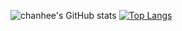 ![chanhee's GitHub stats](https://github-readme-stats.vercel.app/api?username=2-chanhee&show_icons=true&theme=radical)
[![Top Langs](https://github-readme-stats.vercel.app/api/top-langs/?username=2-chanhee&hide=html,ejs,openScad,css&layout=compact)](https://github.com/2-chanhee/github-readme-stats)
